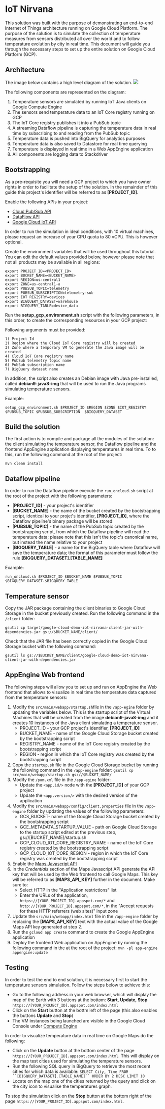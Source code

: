 # IoT Nirvana

This solution was built with the purpose of demonstrating an end-to-end
Internet of Things architecture running on Google Cloud Platform. The purpose of
the solution is to simulate the collection of temperature measures from sensors
distributed all over the world and to follow temperature evolution by city in
real time. This document will guide you through the necessary steps to set up
the entire solution on Google Cloud Platform (GCP).

## Architecture

The image below contains a high level diagram of the solution.
![](img/architecture.png)

The following components are represented on the diagram:

1. Temperature sensors are simulated by running IoT Java clients on Google Compute
   Engine
2. The sensors send temperature data to an IoT Core registry running on GCP
3. The IoT Core registry publishes it into a PubSub topic
4. A streaming Dataflow pipeline is capturing the temperature data in real time
   by subscribing to and reading from the PubSub topic
5. Temperature data is pushed into BigQuery for analytics purposes
6. Temperature data is also saved to Datastore for real time querying
7. Temperature is displayed in real time in a Web AppEngine application
8. All components are logging data to Stackdriver

## Bootstrapping

As a pre-requisite you will need a GCP project to which you have owner rights
in order to facilitate the setup of the solution. In the remainder of this guide
this project's identifier will be referred to as **[PROJECT_ID]**.

Enable the following APIs in your project:

* [Cloud Pub/Sub API](https://console.cloud.google.com/apis/api/pubsub.googleapis.com)
* [DataFlow API](https://console.cloud.google.com/apis/api/dataflow.googleapis.com)
* [Google Cloud IoT API](https://console.cloud.google.com/apis/library/cloudiot.googleapis.com)

In order to run the simulation in ideal conditions, with 10 virtual machines,
please request an increase of your CPU quota to 80 vCPU. This is however
optional.

Create the environment variables that will be used throughout this tutorial. You can edit the default values provided below, however please note that not all products may be available in all regions:

```
export PROJECT_ID=<PROJECT_ID>
export BUCKET_NAME=<BUCKET_NAME>
export REGION=us-central1
export ZONE=us-central1-a
export PUBSUB_TOPIC=telemetry
export PUBSUB_SUBSCRIPTION=telemetry-sub
export IOT_REGISTRY=devices
export BIGQUERY_DATASET=warehouse
export BIGQUERY_TABLE=device_data
```
Run the **setup_gcp_environment.sh** script with the following parameters, in
this order, to create the corresponding resources in your GCP project:

Following arguments must be provided:

    1) Project Id
    2) Region where the Cloud IoT Core registry will be created
    3) Zone where a temporary VM to generate the Java image will be created
    4) Cloud IoT Core registry name
    5) PubSub telemetry topic name
    6) PubSub subscription name
    7) BigQuery dataset name

In addition, the script also creates an Debian image with Java pre-installed,
called **debian9-java8-img** that will be used to run the Java programs
simulating temperature sensors.

Example:

`setup_gcp_environment.sh $PROJECT_ID $REGION $ZONE $IOT_REGISTRY $PUBSUB_TOPIC $PUBSUB_SUBSCRIPTION  $BIGQUERY_DATASET`

## Build the solution

The first action is to compile and package all the modules of the solution: the
client simulating the temperature sensor, the Dataflow pipeline and the frontend
AppEngine application displaying temperatures in real time. To to this, run the
following command at the root of the project:

`mvn clean install`

## Dataflow pipeline

In order to run the Dataflow pipeline execute the `run_oncloud.sh` script at the
root of the project with the following parameters:

* **[PROJECT_ID]** - your project's identifier
* **[BUCKET_NAME]** - the name of the bucket created by the bootstrapping
  script, identical to your projet's identifier, **[PROJECT_ID]**, where the
  Dataflow pipeline's binary package will be stored
* **[PUBSUB_TOPIC]** - the name of the PubSub topic created by the bootstrapping
  script, from which the Dataflow pipeline will read the temperature data;
  please note that this isn't the topic's canonical name, but instead the name
  relative to your project
* **[BIGQUERY_TABLE]** - a name for the BigQuery table where Dataflow will save
  the temperature data; the format of this parameter must follow the rule
  **[BIGQUERY_DATASET].[TABLE_NAME]**

Example:

`run_oncloud.sh $PROJECT_ID $BUCKET_NAME $PUBSUB_TOPIC $BIGQUERY_DATASET.$BIGQUERY_TABLE`

## Temperature sensor

Copy the JAR package containing the client binaries to Google Cloud Storage in
the bucket previously created. Run the following command in the `/client`
folder:

`gsutil cp target/google-cloud-demo-iot-nirvana-client-jar-with-dependencies.jar gs://$BUCKET_NAME/client/`

Check that the JAR file has been correctly copied in the Google Cloud Storage
bucket with the following command:

`gsutil ls gs://$BUCKET_NAME/client/google-cloud-demo-iot-nirvana-client-jar-with-dependencies.jar`

## AppEngine Web frontend

The following steps will allow you to set up and run on AppEngine the Web
frontend that allows to visualize in real time the temperature data captured
from the temperature sensors:
1. Modify the `src/main/webapp/startup.sh`file in the `/app-egine` folder by
   updating the variables below. This is the startup script of the Virtual
   Machines that will be created from the image **debian9-java8-img** and it
   creates 10 instances of the Java client simulating a temperature sensor.
   * PROJECT_ID - your GCP project's identifier, **[PROJECT_ID]**
   * BUCKET_NAME - name of the Google Cloud Storage bucket created by the
     bootstrapping script
   * REGISTRY_NAME - name of the IoT Core registry created by the bootstrapping
     script
   * REGION - region in which the IoT Core registry was created by the
     bootstrapping script
2. Copy the `startup.sh` file in the Google Cloud Storage bucket by running the
   following command in the `/app-engine` folder:
   `gsutil cp src/main/webapp/startup.sh gs://$BUCKET_NAME/`
3. Modify the `/pom.xml` file in the `/app-egine` folder:
   * Update the `<app.id/>` node with the **[PROJECT_ID]** of your GCP project
   * Update the `<app.version/>` with the desired version of the application
4. Modify the `src/main/webapp/config/client.properties` file in the
   `/app-engine` folder by updating the values of the following parameters:
   * GCS_BUCKET- name of the Google Cloud Storage bucket created by the
     bootstrapping script
   * GCE_METADATA_STARTUP_VALUE - path on Google Cloud Storage to the startup
     script edited at the previous step, gs://[BUCKET_NAME]/startup.sh
   * GCP_CLOUD_IOT_CORE_REGISTRY_NAME - name of the IoT Core registry created by
     the bootstrapping script
   * GCP_CLOUD_IOT_CORE_REGION - region in which the IoT Core registry was
     created by the bootstrapping script
5. Enable the [Maps Javascript API](https://console.cloud.google.com/apis/library/maps-backend.googleapis.com)
6. In the *Credentials* section of the Maps Javascript API generate the API key
   that will be used by the Web frontend to call Google Maps. This key will be
   referred to as **[MAPS_API_KEY]** further in the document. Make sure to:
   * Select HTTP in the "Application restrictions" list
   * Enter the URLs of the application, `https://[YOUR_PROJECT_ID].appspot.com/*`
     and `http://[YOUR_PROJECT_ID].appspot.com/*`, in the "Accept requests for
     these HTTP referrers (web sites)" input zone
7. Update the `src/main/webapp/index.html` file in the `/app-engine` folder by
   replacing the **[MAPS_API_KEY]** text with the actual value of the Google
   Maps API key generated at step 2.
8. Run the `gcloud app create` command to create the Google AppEngine
   application
9. Deploy the frontend Web application on AppEngine by running the following
   command in the at the root of the project:
   `mvn -pl app-engine appengine:update`

## Testing

In order to test the end to end solution, it is necessary first to start the
temperature sensors simulation. Follow the steps below to achieve this:

* Go to the following address in your web browser, which will display the map
  of the Earth with 3 buttons at the bottom: **Start**, **Update**, **Stop**
  `https://[YOUR_PROJECT_ID].appspot.com/index.html`
* Click on the **Start** button at the bottm left of the page (this also
  enables the buttons **Update** and **Stop**)
* The VM instances being launched are visible in the Google Cloud Console under
  [Compute Engine](https://console.cloud.google.com/compute/instances)

In order to visualize temperature data in real time on Google Maps do the
following:

* Click on the **Update** button at the bottom center of the page
  `https://[YOUR_PROJECT_ID].appspot.com/index.html`. This will display on the
  map test cities used for simulating the temperature sensors.
* Run the following SQL query in BigQuery to retrieve the most recent cities for
  which data is available:
  `SELECT City, Time FROM ``[BIGQUERY_DATASET].[TABLE_NAME]`` ORDER BY 2 DESC LIMIT 10`
* Locate on the map one of the cities returned by the query and click on the
  city icon to visualise the temperatures graph.

To stop the simulation click on the **Stop** button at the bottom right of the
page `https://[YOUR_PROJECT_ID].appspot.com/index.html`.

